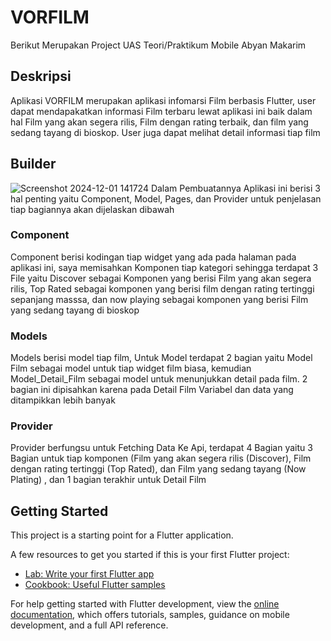 # VORFILM

Berikut Merupakan Project UAS Teori/Praktikum Mobile Abyan Makarim

## Deskripsi
Aplikasi VORFILM merupakan aplikasi infomarsi Film berbasis Flutter, user dapat mendapakatkan informasi Film terbaru lewat aplikasi ini baik dalam hal Film yang akan segera rilis, Film dengan rating terbaik, dan film yang sedang tayang di bioskop. User juga dapat melihat detail informasi tiap film


## Builder
![Screenshot 2024-12-01 141724](https://github.com/user-attachments/assets/9e41e014-5701-43f9-b4a6-3ed4ac7f3538)
Dalam Pembuatannya Aplikasi ini berisi 3 hal penting yaitu Component, Model, Pages, dan Provider untuk penjelasan tiap bagiannya akan dijelaskan dibawah

### Component
Component berisi kodingan tiap widget yang ada pada halaman pada aplikasi ini, saya memisahkan Komponen tiap kategori sehingga terdapat 3 File yaitu Discover sebagai Komponen yang berisi Film yang akan segera rilis, Top Rated sebagai komponen yang berisi film dengan rating tertinggi sepanjang masssa, dan now playing sebagai komponen yang berisi Film yang sedang tayang di bioskop

### Models
Models berisi model tiap film, Untuk Model terdapat 2 bagian yaitu Model Film sebagai model untuk tiap widget film biasa, kemudian Model_Detail_Film sebagai model untuk menunjukkan detail pada film. 2 bagian ini dipisahkan karena pada Detail Film Variabel dan data yang ditampikkan lebih banyak

### Provider
Provider berfungsu untuk Fetching Data Ke Api, terdapat 4 Bagian yaitu 3 Bagian untuk tiap komponen (Film yang akan segera rilis (Discover), Film dengan rating tertinggi (Top Rated), dan Film yang sedang tayang (Now Plating) , dan 1 bagian terakhir untuk Detail Film 




## Getting Started

This project is a starting point for a Flutter application.

A few resources to get you started if this is your first Flutter project:

- [Lab: Write your first Flutter app](https://docs.flutter.dev/get-started/codelab)
- [Cookbook: Useful Flutter samples](https://docs.flutter.dev/cookbook)

For help getting started with Flutter development, view the
[online documentation](https://docs.flutter.dev/), which offers tutorials,
samples, guidance on mobile development, and a full API reference.

